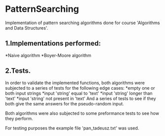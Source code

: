 # PatternSearching


Implementation of pattern searching algorithms done for course 'Algorithms and Data Structures'.


## 1.Implementations performed:
*Naive algorithm 
*Boyer-Moore algorithm

## 2.Tests.
In order to validate the implemented functions, both algorithms were subjected to a series of tests for the following edge cases:
*empty one or both input strings
*input 'string' equal to 'text'
*input 'string' longer than 'text'
*input 'string' not present in 'text'
And a series of tests to see if they both give the same answers for the pseudo-random input.

Both algorithms were also subjected to some preformance tests to see how they perform.

For testing purposes the example file 'pan_tadeusz.txt' was used.
